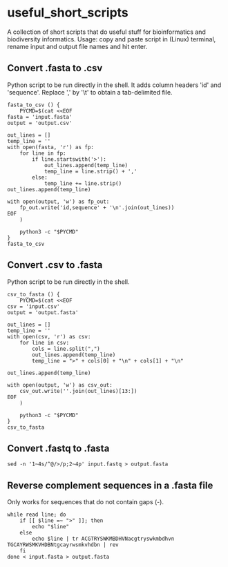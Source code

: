 # useful_short_scripts
A collection of short scripts that do useful stuff for bioinformatics and biodiversity informatics.
Usage: copy and paste script in (Linux) terminal, rename input and output file names and hit enter.

## Convert .fasta to .csv
Python script to be run directly in the shell. It adds column headers 'id' and 'sequence'. Replace ',' by '\t' to obtain a tab-delimited file.

```
fasta_to_csv () {
    PYCMD=$(cat <<EOF
fasta = 'input.fasta'
output = 'output.csv'

out_lines = []
temp_line = ''
with open(fasta, 'r') as fp:
    for line in fp:
        if line.startswith('>'):
            out_lines.append(temp_line)
            temp_line = line.strip() + ','
        else:
            temp_line += line.strip()
out_lines.append(temp_line)

with open(output, 'w') as fp_out:
    fp_out.write('id,sequence' + '\n'.join(out_lines))
EOF
    )

    python3 -c "$PYCMD"
}
fasta_to_csv
```

## Convert .csv to .fasta
Python script to be run directly in the shell.

```
csv_to_fasta () {
    PYCMD=$(cat <<EOF
csv = 'input.csv'
output = 'output.fasta'

out_lines = []
temp_line = ''
with open(csv, 'r') as csv:
    for line in csv:
        cols = line.split(",")
        out_lines.append(temp_line)
        temp_line = ">" + cols[0] + "\n" + cols[1] + "\n"

out_lines.append(temp_line)

with open(output, 'w') as csv_out:
    csv_out.write(''.join(out_lines)[13:])
EOF
    )

    python3 -c "$PYCMD"
}
csv_to_fasta
```

## Convert .fastq to .fasta

```
sed -n '1~4s/^@/>/p;2~4p' input.fastq > output.fasta
```

## Reverse complement sequences in a .fasta file
Only works for sequences that do not contain gaps (-).

```
while read line; do
    if [[ $line =~ ">" ]]; then
        echo "$line"
    else
        echo $line | tr ACGTRYSWKMBDHVNacgtryswkmbdhvn TGCAYRWSMKVHDBNtgcayrwsmkvhdbn | rev
    fi
done < input.fasta > output.fasta
```
